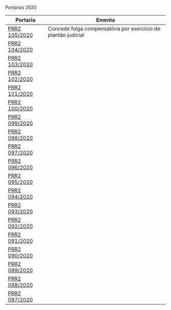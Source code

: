 Portarias 2020

|Portaria                                   | Ementa                                                        |
|-------------------------------------------|---------------------------------------------------------------|
|[PRR2 105/2020](2020_105_prr2.md)          | Concede folga compensatória por exercício de plantão judicial | 
|[PRR2 104/2020](2020_104_prr2.md)          |                                                               | 
|[PRR2 103/2020](2020_103_prr2.md)          |                                                               | 
|[PRR2 102/2020](2020_102_prr2.md)          |                                                               | 
|[PRR2 101/2020](2020_101_prr2.md)          |                                                               | 
|[PRR2 100/2020](2020_100_prr2.md)          |                                                               | 
|[PRR2 099/2020](2020_099_prr2.md)          |                                                               | 
|[PRR2 098/2020](2020_098_prr2.md)          |                                                               | 
|[PRR2 097/2020](2020_097_prr2.md)          |                                                               | 
|[PRR2 096/2020](2020_096_prr2.md)          |                                                               | 
|[PRR2 095/2020](2020_095_prr2.md)          |                                                               | 
|[PRR2 094/2020](2020_094_prr2.md)          |                                                               | 
|[PRR2 093/2020](2020_093_prr2.md)          |                                                               | 
|[PRR2 092/2020](2020_092_prr2.md)          |                                                               | 
|[PRR2 091/2020](2020_091_prr2.md)          |                                                               | 
|[PRR2 090/2020](2020_090_prr2.md)          |                                                               | 
|[PRR2 089/2020](2020_089_prr2.md)          |                                                               | 
|[PRR2 088/2020](2020_088_prr2.md)          |                                                               | 
|[PRR2 087/2020](2020_087_prr2.md)          |                                                               | 
